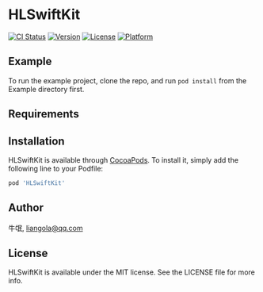 # HLSwiftKit

[![CI Status](https://img.shields.io/travis/牛氓/HLSwiftKit.svg?style=flat)](https://travis-ci.org/牛氓/HLSwiftKit)
[![Version](https://img.shields.io/cocoapods/v/HLSwiftKit.svg?style=flat)](https://cocoapods.org/pods/HLSwiftKit)
[![License](https://img.shields.io/cocoapods/l/HLSwiftKit.svg?style=flat)](https://cocoapods.org/pods/HLSwiftKit)
[![Platform](https://img.shields.io/cocoapods/p/HLSwiftKit.svg?style=flat)](https://cocoapods.org/pods/HLSwiftKit)

## Example

To run the example project, clone the repo, and run `pod install` from the Example directory first.

## Requirements

## Installation

HLSwiftKit is available through [CocoaPods](https://cocoapods.org). To install
it, simply add the following line to your Podfile:

```ruby
pod 'HLSwiftKit'
```

## Author

牛氓, liangola@qq.com

## License

HLSwiftKit is available under the MIT license. See the LICENSE file for more info.
